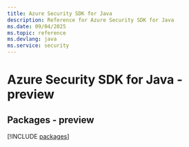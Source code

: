 ```yaml
---
title: Azure Security SDK for Java
description: Reference for Azure Security SDK for Java
ms.date: 09/04/2025
ms.topic: reference
ms.devlang: java
ms.service: security
---
```

# Azure Security SDK for Java - preview
## Packages - preview
[!INCLUDE [packages](security-index.md)]